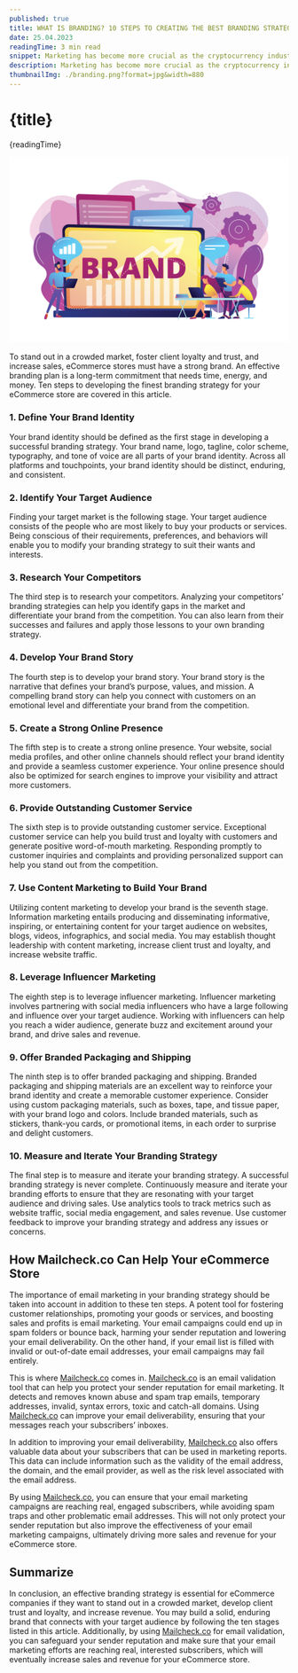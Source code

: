 ```yaml
---
published: true
title: WHAT IS BRANDING? 10 STEPS TO CREATING THE BEST BRANDING STRATEGY FOR YOUR ECOMMERCE STORE
date: 25.04.2023
readingTime: 3 min read
snippet: Marketing has become more crucial as the cryptocurrency industry develops and expands for businesses operating in this market.
description: Marketing has become more crucial as the cryptocurrency industry develops and expands for businesses operating in this market.
thumbnailImg: ./branding.png?format=jpg&width=880
---
```


# {title}

{readingTime}

![BRANDING](./branding.png?format=webp;jpg;png;avif&srcset&width=880)

To stand out in a crowded market, foster client loyalty and trust, and increase sales, eCommerce stores must have a strong brand. An effective branding plan is a long-term commitment that needs time, energy, and money. Ten steps to developing the finest branding strategy for your eCommerce store are covered in this article.

### 1\. Define Your Brand Identity

Your brand identity should be defined as the first stage in developing a successful branding strategy. Your brand name, logo, tagline, color scheme, typography, and tone of voice are all parts of your brand identity. Across all platforms and touchpoints, your brand identity should be distinct, enduring, and consistent.

### 2\. Identify Your Target Audience

Finding your target market is the following stage. Your target audience consists of the people who are most likely to buy your products or services. Being conscious of their requirements, preferences, and behaviors will enable you to modify your branding strategy to suit their wants and interests.

### 3\. Research Your Competitors

The third step is to research your competitors. Analyzing your competitors’ branding strategies can help you identify gaps in the market and differentiate your brand from the competition. You can also learn from their successes and failures and apply those lessons to your own branding strategy.

### 4\. Develop Your Brand Story

The fourth step is to develop your brand story. Your brand story is the narrative that defines your brand’s purpose, values, and mission. A compelling brand story can help you connect with customers on an emotional level and differentiate your brand from the competition.

### 5\. Create a Strong Online Presence

The fifth step is to create a strong online presence. Your website, social media profiles, and other online channels should reflect your brand identity and provide a seamless customer experience. Your online presence should also be optimized for search engines to improve your visibility and attract more customers.

### 6\. Provide Outstanding Customer Service

The sixth step is to provide outstanding customer service. Exceptional customer service can help you build trust and loyalty with customers and generate positive word-of-mouth marketing. Responding promptly to customer inquiries and complaints and providing personalized support can help you stand out from the competition.

### 7\. Use Content Marketing to Build Your Brand

Utilizing content marketing to develop your brand is the seventh stage. Information marketing entails producing and disseminating informative, inspiring, or entertaining content for your target audience on websites, blogs, videos, infographics, and social media. You may establish thought leadership with content marketing, increase client trust and loyalty, and increase website traffic.

### 8\. Leverage Influencer Marketing

The eighth step is to leverage influencer marketing. Influencer marketing involves partnering with social media influencers who have a large following and influence over your target audience. Working with influencers can help you reach a wider audience, generate buzz and excitement around your brand, and drive sales and revenue.

### 9\. Offer Branded Packaging and Shipping

The ninth step is to offer branded packaging and shipping. Branded packaging and shipping materials are an excellent way to reinforce your brand identity and create a memorable customer experience. Consider using custom packaging materials, such as boxes, tape, and tissue paper, with your brand logo and colors. Include branded materials, such as stickers, thank-you cards, or promotional items, in each order to surprise and delight customers.

### 10\. Measure and Iterate Your Branding Strategy

The final step is to measure and iterate your branding strategy. A successful branding strategy is never complete. Continuously measure and iterate your branding efforts to ensure that they are resonating with your target audience and driving sales. Use analytics tools to track metrics such as website traffic, social media engagement, and sales revenue. Use customer feedback to improve your branding strategy and address any issues or concerns.

## How Mailcheck.co Can Help Your eCommerce Store

The importance of email marketing in your branding strategy should be taken into account in addition to these ten steps. A potent tool for fostering customer relationships, promoting your goods or services, and boosting sales and profits is email marketing. Your email campaigns could end up in spam folders or bounce back, harming your sender reputation and lowering your email deliverability. On the other hand, if your email list is filled with invalid or out-of-date email addresses, your email campaigns may fail entirely.

This is where [Mailcheck.co](/) comes in. [Mailcheck.co](/) is an email validation tool that can help you protect your sender reputation for email marketing. It detects and removes known abuse and spam trap emails, temporary addresses, invalid, syntax errors, toxic and catch-all domains. Using [Mailcheck.co](/) can improve your email deliverability, ensuring that your messages reach your subscribers’ inboxes.

In addition to improving your email deliverability, [Mailcheck.co](/) also offers valuable data about your subscribers that can be used in marketing reports. This data can include information such as the validity of the email address, the domain, and the email provider, as well as the risk level associated with the email address.

By using [Mailcheck.co](/), you can ensure that your email marketing campaigns are reaching real, engaged subscribers, while avoiding spam traps and other problematic email addresses. This will not only protect your sender reputation but also improve the effectiveness of your email marketing campaigns, ultimately driving more sales and revenue for your eCommerce store.

## Summarize

In conclusion, an effective branding strategy is essential for eCommerce companies if they want to stand out in a crowded market, develop client trust and loyalty, and increase revenue. You may build a solid, enduring brand that connects with your target audience by following the ten stages listed in this article. Additionally, by using [Mailcheck.co](/) for email validation, you can safeguard your sender reputation and make sure that your email marketing efforts are reaching real, interested subscribers, which will eventually increase sales and revenue for your eCommerce store.